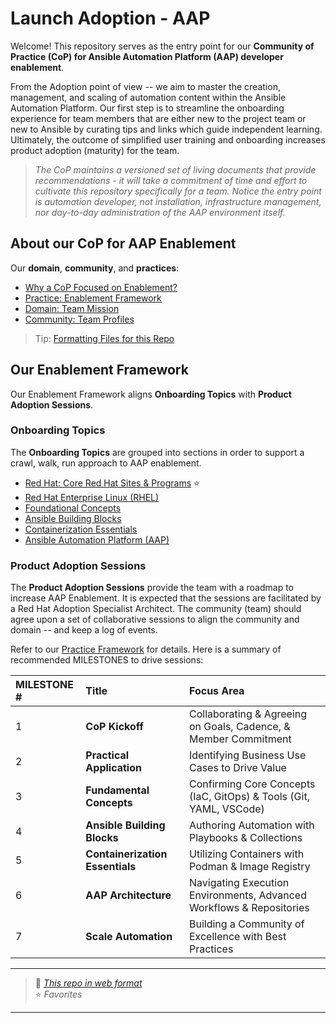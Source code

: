 # Launch Adoption - AAP

Welcome!  This repository serves as the entry point for our **Community of Practice (CoP) for Ansible Automation Platform (AAP) developer enablement**.  

From the Adoption point of view -- we aim to master the creation, management, and scaling of automation content within the Ansible Automation Platform.  Our first step is to streamline the onboarding experience for team members that are either new to the project team or new to Ansible by curating tips and links which guide independent learning. Ultimately, the outcome of simplified user training and onboarding increases product adoption (maturity) for the team.

> *The CoP maintains a versioned set of living documents that provide recommendations - it will take a commitment of time and effort  to cultivate this repository specifically for a team.  Notice the entry point is automation developer, not installation, infrastructure management, nor day-to-day administration of the AAP environment itself.*

## About our CoP for AAP Enablement

Our **domain**, **community**, and **practices**:

* [Why a CoP Focused on Enablement?](./about/aboutCoP.md)
* [Practice: Enablement Framework](./about/aboutPractice.md)
* [Domain: Team Mission](./about/aboutDomain.md)
* [Community: Team Profiles](./about/aboutCommunity.md)

> Tip: [Formatting Files for this Repo](./about/aboutFormat.md)

## Our Enablement Framework

Our Enablement Framework aligns **Onboarding Topics** with **Product Adoption Sessions**.

### Onboarding Topics

The **Onboarding Topics** are grouped into sections in order to support a crawl, walk, run approach to AAP enablement.

* [Red Hat: Core Red Hat Sites & Programs](./about/aboutRHResources.md) :star:
* [Red Hat Enterprise Linux (RHEL)](./rhel/rhel.md)
* [Foundational Concepts](./foundation/foundation.md)
* [Ansible Building Blocks](./ansible/ansible.md)
* [Containerization Essentials](./container/container.md)
* [Ansible Automation Platform (AAP)](./aap/aap.md)

### Product Adoption Sessions

The **Product Adoption Sessions** provide the team with a roadmap to increase AAP Enablement.  It is expected that the sessions are facilitated by a Red Hat Adoption Specialist Architect.   The community (team) should agree upon a set of collaborative sessions to align the community and domain -- and keep a log of events.  

Refer to our [Practice Framework](./about/aboutPractice.md) for details.  Here is a summary of recommended MILESTONES to drive sessions:

| MILESTONE # | Title                                           | Focus Area                                  |
| :---------- | :---------------------------------------------- | :------------------------------------------ |
| 1           | **CoP Kickoff** | Collaborating & Agreeing on Goals, Cadence, & Member Commitment |
| 2           | **Practical Application** | Identifying Business Use Cases to Drive Value |
| 3           | **Fundamental Concepts** | Confirming Core Concepts (IaC, GitOps) & Tools (Git, YAML, VSCode) |
| 4           | **Ansible Building Blocks** | Authoring Automation with Playbooks & Collections |
| 5           | **Containerization Essentials** | Utilizing Containers with Podman & Image Registry |
| 6           | **AAP Architecture** | Navigating Execution Environments, Advanced Workflows & Repositories |
| 7           | **Scale Automation** | Building a Community of Excellence with Best Practices |


---

> :link: *[This repo in web format](https://ppremru.github.io/LaunchAdoption-AAP/)*  
> :star: *Favorites*
---
